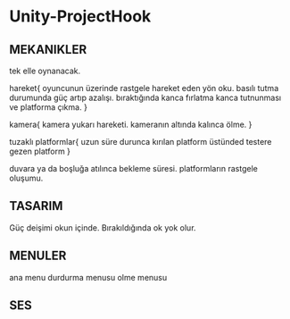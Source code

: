 # Unity-ProjectHook

MEKANIKLER
---------
tek elle oynanacak.

hareket{
  oyuncunun üzerinde rastgele hareket eden yön oku.
  basılı tutma durumunda güç artıp azalışı.
  bıraktığında kanca fırlatma
  kanca tutnunması ve platforma çıkma.
}

kamera{
  kamera yukarı hareketi.
  kameranın altında kalınca ölme.
}

tuzaklı platformlar{
  uzun süre durunca kırılan platform
  üstünded testere gezen platform
}


duvara ya da boşluğa atılınca bekleme süresi.
platformların rastgele oluşumu.

TASARIM
----
Güç deişimi okun içinde.
Bırakıldığında ok yok olur.


MENULER
--------
ana menu
durdurma menusu
olme menusu


SES
----



